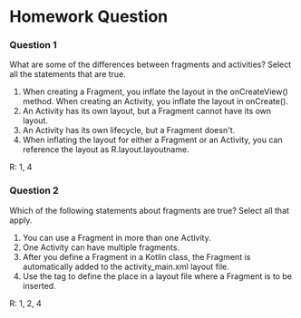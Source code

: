 # Homework Question

### Question 1

What are some of the differences between fragments and activities? Select all the statements that are true.

1. When creating a Fragment, you inflate the layout in the onCreateView() method. When creating an Activity, you inflate the layout in onCreate().
2. An Activity has its own layout, but a Fragment cannot have its own layout.
3. An Activity has its own lifecycle, but a Fragment doesn't.
4. When inflating the layout for either a Fragment or an Activity, you can reference the layout as R.layout.layoutname.

R: 1, 4

### Question 2
Which of the following statements about fragments are true? Select all that apply.

1. You can use a Fragment in more than one Activity.
2. One Activity can have multiple fragments.
3. After you define a Fragment in a Kotlin class, the Fragment is automatically added to the activity_main.xml layout file.
4. Use the <fragment> tag to define the place in a layout file where a Fragment is to be inserted.

R: 1, 2, 4
